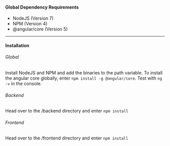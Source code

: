 #### Global Dependency Requirements

- NodeJS (Version 7)
- NPM (Version 4)
- @angular/core (Version 5)

---
#### Installation

###### Global
Install NodeJS and NPM and add the binaries to the path variable.
To install the angular core globally, enter `npm install -g @angular/core`. Test with `ng -v` in the console.

###### Backend
Head over to the /backend directory and enter `npm install`

###### Frontend
Head over to the /frontend directory and enter `npm install`
